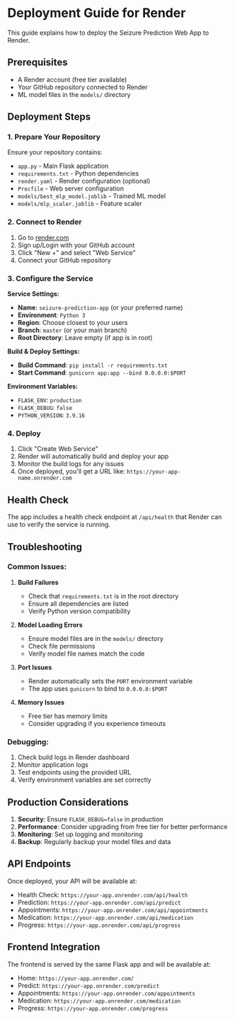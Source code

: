 # Deployment Guide for Render

This guide explains how to deploy the Seizure Prediction Web App to Render.

## Prerequisites

- A Render account (free tier available)
- Your GitHub repository connected to Render
- ML model files in the `models/` directory

## Deployment Steps

### 1. Prepare Your Repository

Ensure your repository contains:
- `app.py` - Main Flask application
- `requirements.txt` - Python dependencies
- `render.yaml` - Render configuration (optional)
- `Procfile` - Web server configuration
- `models/best_mlp_model.joblib` - Trained ML model
- `models/mlp_scaler.joblib` - Feature scaler

### 2. Connect to Render

1. Go to [render.com](https://render.com)
2. Sign up/Login with your GitHub account
3. Click "New +" and select "Web Service"
4. Connect your GitHub repository

### 3. Configure the Service

**Service Settings:**
- **Name**: `seizure-prediction-app` (or your preferred name)
- **Environment**: `Python 3`
- **Region**: Choose closest to your users
- **Branch**: `master` (or your main branch)
- **Root Directory**: Leave empty (if app is in root)

**Build & Deploy Settings:**
- **Build Command**: `pip install -r requirements.txt`
- **Start Command**: `gunicorn app:app --bind 0.0.0.0:$PORT`

**Environment Variables:**
- `FLASK_ENV`: `production`
- `FLASK_DEBUG`: `false`
- `PYTHON_VERSION`: `3.9.16`

### 4. Deploy

1. Click "Create Web Service"
2. Render will automatically build and deploy your app
3. Monitor the build logs for any issues
4. Once deployed, you'll get a URL like: `https://your-app-name.onrender.com`

## Health Check

The app includes a health check endpoint at `/api/health` that Render can use to verify the service is running.

## Troubleshooting

### Common Issues:

1. **Build Failures**
   - Check that `requirements.txt` is in the root directory
   - Ensure all dependencies are listed
   - Verify Python version compatibility

2. **Model Loading Errors**
   - Ensure model files are in the `models/` directory
   - Check file permissions
   - Verify model file names match the code

3. **Port Issues**
   - Render automatically sets the `PORT` environment variable
   - The app uses `gunicorn` to bind to `0.0.0.0:$PORT`

4. **Memory Issues**
   - Free tier has memory limits
   - Consider upgrading if you experience timeouts

### Debugging:

1. Check build logs in Render dashboard
2. Monitor application logs
3. Test endpoints using the provided URL
4. Verify environment variables are set correctly

## Production Considerations

1. **Security**: Ensure `FLASK_DEBUG=false` in production
2. **Performance**: Consider upgrading from free tier for better performance
3. **Monitoring**: Set up logging and monitoring
4. **Backup**: Regularly backup your model files and data

## API Endpoints

Once deployed, your API will be available at:
- Health Check: `https://your-app.onrender.com/api/health`
- Prediction: `https://your-app.onrender.com/api/predict`
- Appointments: `https://your-app.onrender.com/api/appointments`
- Medication: `https://your-app.onrender.com/api/medication`
- Progress: `https://your-app.onrender.com/api/progress`

## Frontend Integration

The frontend is served by the same Flask app and will be available at:
- Home: `https://your-app.onrender.com/`
- Predict: `https://your-app.onrender.com/predict`
- Appointments: `https://your-app.onrender.com/appointments`
- Medication: `https://your-app.onrender.com/medication`
- Progress: `https://your-app.onrender.com/progress`
